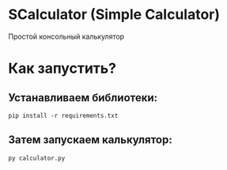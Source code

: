 # SCalculator (Simple Calculator)
Простой консольный калькулятор
# Как запустить?
## Устанавливаем библиотеки:
```
pip install -r requirements.txt
```
## Затем запускаем калькулятор:
```
py calculator.py
```
